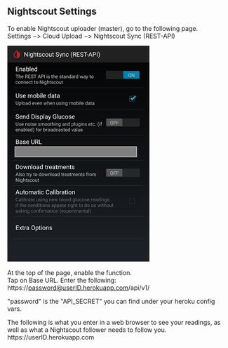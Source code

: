 ## Nightscout Settings  
  
To enable Nightscout uploader (master), go to the following page.  
Settings &#8722;> Cloud Upload &#8722;> Nightscout Sync (REST-API)  
  
![](./images/NightscoutPage.png)  

At the top of the page, enable the function.  
Tap on Base URL.  Enter the following:  
https<nolink>://password@userID.herokuapp.com/api/v1/  

"password" is the "API_SECRET" you can find under your heroku config vars.  

The following is what you enter in a web browser to see your readings, as well as what a Nightscout follower needs to follow you.  
https<nolink>://userID.herokuapp.com  
